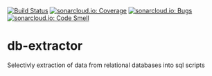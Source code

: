 [![Build Status](https://travis-ci.org/adessoSchweizAG/db-extractor.svg?branch=master)](https://travis-ci.org/adessoSchweizAG/db-extractor)
[![sonarcloud.io: Coverage](https://sonarcloud.io/api/project_badges/measure?project=ch.adesso%3Adb-extractor&metric=coverage)](https://sonarcloud.io/dashboard?id=ch.adesso%3Adb-extractor)
[![sonarcloud.io: Bugs](https://sonarcloud.io/api/project_badges/measure?project=ch.adesso%3Adb-extractor&metric=bugs)](https://sonarcloud.io/dashboard?id=ch.adesso%3Adb-extractor)
[![sonarcloud.io: Code Smell](https://sonarcloud.io/api/project_badges/measure?project=ch.adesso%3Adb-extractor&metric=code_smells)](https://sonarcloud.io/dashboard?id=ch.adesso%3Adb-extractor)

# db-extractor
Selectivly extraction of data from relational databases into sql scripts
